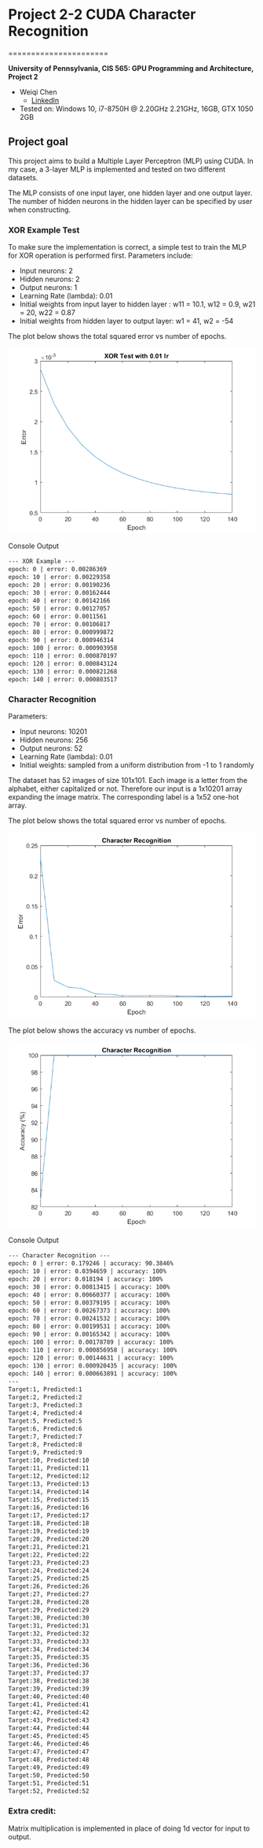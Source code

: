 # Project 2-2 CUDA Character Recognition
======================

**University of Pennsylvania, CIS 565: GPU Programming and Architecture, Project 2**

* Weiqi Chen
  * [LinkedIn](https://www.linkedin.com/in/weiqi-ricky-chen-2b04b2ab/)
* Tested on: Windows 10, i7-8750H @ 2.20GHz 2.21GHz, 16GB, GTX 1050 2GB

## Project goal
This project aims to build a Multiple Layer Perceptron (MLP) using CUDA. In my case, a 3-layer MLP is implemented and tested on two different datasets.

The MLP consists of one input layer, one hidden layer and one output layer. The number of hidden neurons in the hidden layer can be specified by user when constructing.

### XOR Example Test
To make sure the implementation is correct, a simple test to train the MLP for XOR operation is performed first. Parameters include:

* Input neurons: 2
* Hidden neurons: 2
* Output neurons: 1
* Learning Rate (lambda): 0.01
* Initial weights from input layer to hidden layer : w11 = 10.1, w12 = 0.9, w21 = 20, w22 = 0.87
* Initial weights from hidden layer to output layer: w1 = 41, w2 = -54

The plot below shows the total squared error vs number of epochs.

![](img/xor.png)

Console Output

```
--- XOR Example ---
epoch: 0 | error: 0.00286369
epoch: 10 | error: 0.00229358
epoch: 20 | error: 0.00190236
epoch: 30 | error: 0.00162444
epoch: 40 | error: 0.00142166
epoch: 50 | error: 0.00127057
epoch: 60 | error: 0.0011561
epoch: 70 | error: 0.00106817
epoch: 80 | error: 0.000999872
epoch: 90 | error: 0.000946314
epoch: 100 | error: 0.000903958
epoch: 110 | error: 0.000870197
epoch: 120 | error: 0.000843124
epoch: 130 | error: 0.000821268
epoch: 140 | error: 0.000803517
```


### Character Recognition
Parameters:
* Input neurons: 10201
* Hidden neurons: 256
* Output neurons: 52
* Learning Rate (lambda): 0.01
* Initial weights: sampled from a uniform distribution from -1 to 1 randomly

The dataset has 52 images of size 101x101. Each image is a letter from the alphabet, either capitalized or not. Therefore our input is a 1x10201 array expanding the image matrix. The corresponding label is a 1x52 one-hot array.

The plot below shows the total squared error vs number of epochs.

![](img/error.png)

The plot below shows the accuracy vs number of epochs.

![](img/acc.png)

Console Output

```
--- Character Recognition ---
epoch: 0 | error: 0.179246 | accuracy: 90.3846%
epoch: 10 | error: 0.0394659 | accuracy: 100%
epoch: 20 | error: 0.018194 | accuracy: 100%
epoch: 30 | error: 0.00813415 | accuracy: 100%
epoch: 40 | error: 0.00660377 | accuracy: 100%
epoch: 50 | error: 0.00379195 | accuracy: 100%
epoch: 60 | error: 0.00267373 | accuracy: 100%
epoch: 70 | error: 0.00241532 | accuracy: 100%
epoch: 80 | error: 0.00199531 | accuracy: 100%
epoch: 90 | error: 0.00165342 | accuracy: 100%
epoch: 100 | error: 0.00178789 | accuracy: 100%
epoch: 110 | error: 0.000856958 | accuracy: 100%
epoch: 120 | error: 0.00144631 | accuracy: 100%
epoch: 130 | error: 0.000920435 | accuracy: 100%
epoch: 140 | error: 0.000663891 | accuracy: 100%
---
Target:1, Predicted:1
Target:2, Predicted:2
Target:3, Predicted:3
Target:4, Predicted:4
Target:5, Predicted:5
Target:6, Predicted:6
Target:7, Predicted:7
Target:8, Predicted:8
Target:9, Predicted:9
Target:10, Predicted:10
Target:11, Predicted:11
Target:12, Predicted:12
Target:13, Predicted:13
Target:14, Predicted:14
Target:15, Predicted:15
Target:16, Predicted:16
Target:17, Predicted:17
Target:18, Predicted:18
Target:19, Predicted:19
Target:20, Predicted:20
Target:21, Predicted:21
Target:22, Predicted:22
Target:23, Predicted:23
Target:24, Predicted:24
Target:25, Predicted:25
Target:26, Predicted:26
Target:27, Predicted:27
Target:28, Predicted:28
Target:29, Predicted:29
Target:30, Predicted:30
Target:31, Predicted:31
Target:32, Predicted:32
Target:33, Predicted:33
Target:34, Predicted:34
Target:35, Predicted:35
Target:36, Predicted:36
Target:37, Predicted:37
Target:38, Predicted:38
Target:39, Predicted:39
Target:40, Predicted:40
Target:41, Predicted:41
Target:42, Predicted:42
Target:43, Predicted:43
Target:44, Predicted:44
Target:45, Predicted:45
Target:46, Predicted:46
Target:47, Predicted:47
Target:48, Predicted:48
Target:49, Predicted:49
Target:50, Predicted:50
Target:51, Predicted:51
Target:52, Predicted:52
```

### Extra credit:
Matrix multiplication is implemented in place of doing 1d vector for input to output.
